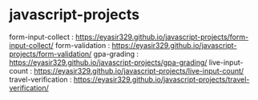 # javascript-projects

form-input-collect : https://eyasir329.github.io/javascript-projects/form-input-collect/
form-validation : https://eyasir329.github.io/javascript-projects/form-validation/
gpa-grading : https://eyasir329.github.io/javascript-projects/gpa-grading/
live-input-count : https://eyasir329.github.io/javascript-projects/live-input-count/
travel-verification : https://eyasir329.github.io/javascript-projects/travel-verification/
